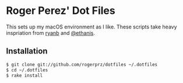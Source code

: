 # Roger Perez' Dot Files

This sets up my macOS environment as I like. These scripts take heavy inspriation from [ryanb](https://github.com/ryanb/dotfiles) and [@ethanis](https://github.com/ethanis/dotfiles).

## Installation

```bash
$ git clone git://github.com/rogerprz/dotfiles ~/.dotfiles
$ cd ~/.dotfiles
$ rake install
```
